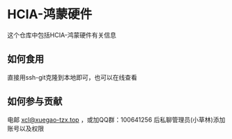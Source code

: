 # HCIA-鸿蒙硬件

这个仓库中包括HCIA-鸿蒙硬件有关信息

## 如何食用

直接用ssh-git克隆到本地即可，也可以在线查看

## 如何参与贡献

电邮 xcl@xuegao-tzx.top ，或加QQ群：100641256 后私聊管理员(小草林)添加账号以及权限
